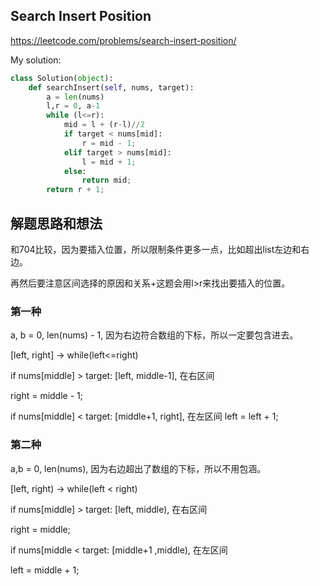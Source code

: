 ## Search Insert Position
https://leetcode.com/problems/search-insert-position/

My solution:

```python
class Solution(object):
    def searchInsert(self, nums, target):
        a = len(nums)
        l,r = 0, a-1
        while (l<=r):
            mid = l + (r-l)//2
            if target < nums[mid]:
                r = mid - 1;
            elif target > nums[mid]:
                l = mid + 1;
            else:
                return mid;
        return r + 1;
```

## 解题思路和想法
和704比较，因为要插入位置，所以限制条件更多一点，比如超出list左边和右边。

再然后要注意区间选择的原因和关系+这题会用l>r来找出要插入的位置。

### 第一种

a, b = 0, len(nums) - 1, 因为右边符合数组的下标，所以一定要包含进去。

[left, right] -> while(left<=right)

if nums[middle] > target: [left, middle-1], 在右区间

  right = middle - 1;
  
if nums[middle] < target: [middle+1, right], 在左区间
  left = left + 1;

### 第二种

a,b = 0, len(nums), 因为右边超出了数组的下标，所以不用包涵。

[left, right) -> while(left < right)

if nums[middle] > target: [left, middle), 在右区间

  right = middle;

if nums[middle < target: [middle+1 ,middle), 在左区间

  left = middle + 1;
  

